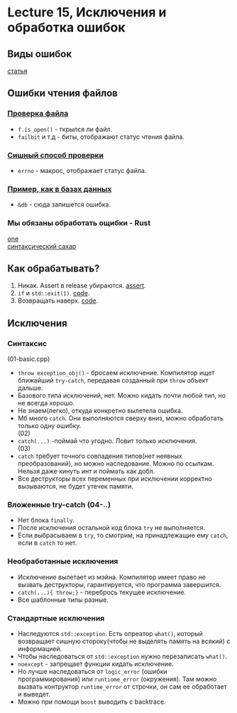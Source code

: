 # Lecture 15, Исключения и обработка ошибок

## Виды ошибок

[статья](../15-220117/01-ideology/README.md)

## Ошибки чтения файлов

### [Проверка файла](../15-220117/02-error-techniques/01-object-state-flag.cpp)

- `f.is_open()` - ткрылся ли файл.
- `failbit` и т.д - биты, отображают статус чтения файла.

### [Сишный способ проверки](../15-220117/02-error-techniques/02-global-errno.cpp)

- `errno` - макрос, отображает статус файла.

### [Пример, как в базах данных](../15-220117/02-error-techniques/03-retval.cpp)

- `&db` - сюда запишется ошибка.

### Мы обязаны обработать ощибки - Rust

[one](../15-220117/02-error-techniques/04-either.rs)  
[синтаксический сахар](../15-220117/02-error-techniques/05-either-syntax-sugar.rs)

## Как обрабатывать?

1. Никак. Assert в release убираются. [assert](../15-220117/02-error-techniques/10-no-handling.cpp).
2. `if` и `std::exit(1)`. [code](../15-220117/02-error-techniques/11-handle-in-place.cpp).
3. Возвращать наверх. [code](../15-220117/02-error-techniques/12-propagate.cpp).

## Исключения

### Синтаксис

(01-basic.cpp)

- `throw exception_obj()` - бросаем исключение. Компилятор ищет ближайший `try-catch`, передавая созданный при `throw`
  объект дальше.
- Базового типа исключений, нет. Можно кидать почти любой тип, но не всегда хорошо.
- Не знаем(легко), откуда конкретно вылетела ошибка.
- Мб много `catch`. Они выполняются сверху вниз, можно обработать только одну ошибку.  
  (02)
- `catch(...)` -поймай что угодно. Ловит только исключения.  
  (03)
- `catch` требует точного совпадения типов(нет неявных преобразований), но можно наследование. Можно по ссылкам. Нельзя
  даже кинуть инт и поймать как добл.
- Все деструкторы всех переменных при исключении корректно вызываются, не будет утечек памяти.

### Вложенные try-catch (04-..)

- Нет блока `finally`.
- После исключения остальной код блока `try` не выполняется.
- Если выбрасываем в `try`, то смотрим, на принадлежащие ему `catch`, если в `catch` то нет.

### Необработанные исключения

- Исключение вылетает из мэйна. Компилятор имеет право не вызвать деструкторы, гарантируется, что программа завершится.
- `catch(...){ throw;}` - перебрось текущее исключение.
- Все шаблонные типы разные.

### Стандартные исключения

- Наследуются `std::exception`. Есть опреатор `what()`, который возвращает сишную стороку(чтобы не выделять память на
  всякий) с информацией.
- Чтобы наследоваться от `std::exception` нужно перезаписать `what()`.
- `noexcept` - запрещает функции кидать исключение.
- Но лучше наследоваться от `logic_error` (ошибки программирования) или `runtiome_error` (окружения). Там можно вызвать контруктор `runtime_error` от строчки, он сам ее обработает и выведет.
- Можно при помощи `boost` выводить с backtrace.